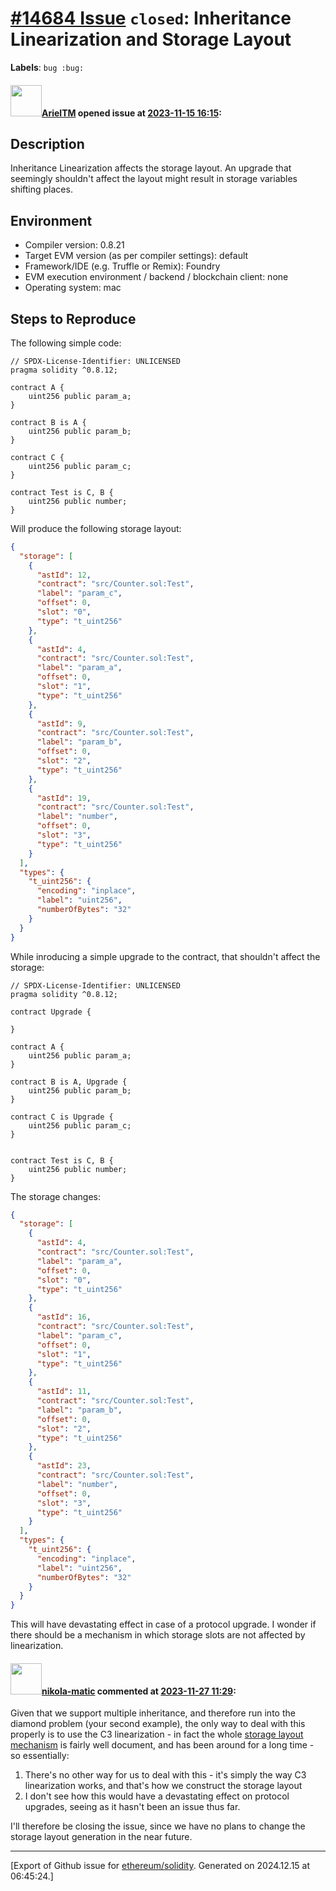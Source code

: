 # [\#14684 Issue](https://github.com/ethereum/solidity/issues/14684) `closed`: Inheritance Linearization and Storage Layout
**Labels**: `bug :bug:`


#### <img src="https://avatars.githubusercontent.com/u/20728006?v=4" width="50">[ArielTM](https://github.com/ArielTM) opened issue at [2023-11-15 16:15](https://github.com/ethereum/solidity/issues/14684):

## Description

Inheritance Linearization affects the storage layout. An upgrade that seemingly shouldn't affect the layout might result in storage variables shifting places.

## Environment

- Compiler version: 0.8.21
- Target EVM version (as per compiler settings): default
- Framework/IDE (e.g. Truffle or Remix): Foundry
- EVM execution environment / backend / blockchain client: none
- Operating system: mac

## Steps to Reproduce

The following simple code:

```solidity
// SPDX-License-Identifier: UNLICENSED
pragma solidity ^0.8.12;

contract A {
    uint256 public param_a;
}

contract B is A {
    uint256 public param_b;
}

contract C {
    uint256 public param_c;
}

contract Test is C, B {
    uint256 public number;
}
```

Will produce the following storage layout:

```json
{
  "storage": [
    {
      "astId": 12,
      "contract": "src/Counter.sol:Test",
      "label": "param_c",
      "offset": 0,
      "slot": "0",
      "type": "t_uint256"
    },
    {
      "astId": 4,
      "contract": "src/Counter.sol:Test",
      "label": "param_a",
      "offset": 0,
      "slot": "1",
      "type": "t_uint256"
    },
    {
      "astId": 9,
      "contract": "src/Counter.sol:Test",
      "label": "param_b",
      "offset": 0,
      "slot": "2",
      "type": "t_uint256"
    },
    {
      "astId": 19,
      "contract": "src/Counter.sol:Test",
      "label": "number",
      "offset": 0,
      "slot": "3",
      "type": "t_uint256"
    }
  ],
  "types": {
    "t_uint256": {
      "encoding": "inplace",
      "label": "uint256",
      "numberOfBytes": "32"
    }
  }
}
```

While inroducing a simple upgrade to the contract, that shouldn't affect the storage:

```solidity
// SPDX-License-Identifier: UNLICENSED
pragma solidity ^0.8.12;

contract Upgrade {

}

contract A {
    uint256 public param_a;
}

contract B is A, Upgrade {
    uint256 public param_b;
}

contract C is Upgrade {
    uint256 public param_c;
}


contract Test is C, B {
    uint256 public number;
}
```

The storage changes:

```json
{
  "storage": [
    {
      "astId": 4,
      "contract": "src/Counter.sol:Test",
      "label": "param_a",
      "offset": 0,
      "slot": "0",
      "type": "t_uint256"
    },
    {
      "astId": 16,
      "contract": "src/Counter.sol:Test",
      "label": "param_c",
      "offset": 0,
      "slot": "1",
      "type": "t_uint256"
    },
    {
      "astId": 11,
      "contract": "src/Counter.sol:Test",
      "label": "param_b",
      "offset": 0,
      "slot": "2",
      "type": "t_uint256"
    },
    {
      "astId": 23,
      "contract": "src/Counter.sol:Test",
      "label": "number",
      "offset": 0,
      "slot": "3",
      "type": "t_uint256"
    }
  ],
  "types": {
    "t_uint256": {
      "encoding": "inplace",
      "label": "uint256",
      "numberOfBytes": "32"
    }
  }
}
```

This will have devastating effect in case of a protocol upgrade. I wonder if there should be a mechanism in which storage slots are not affected by linearization.

#### <img src="https://avatars.githubusercontent.com/u/4415530?u=dc3db70e8fbd03f92ca81ee173d57774ce61084d&v=4" width="50">[nikola-matic](https://github.com/nikola-matic) commented at [2023-11-27 11:29](https://github.com/ethereum/solidity/issues/14684#issuecomment-1827651792):

Given that we support multiple inheritance, and therefore run into the diamond problem (your second example), the only way to deal with this properly is to use the C3 linearization - in fact the whole [storage layout mechanism](https://docs.soliditylang.org/en/latest/internals/layout_in_storage.html) is fairly well document, and has been around for a long time - so essentially:

1. There's no other way for us to deal with this - it's simply the way C3 linearization works, and that's how we construct the storage layout
2. I don't see how this would have a devastating effect on protocol upgrades, seeing as it hasn't been an issue thus far.

I'll therefore be closing the issue, since we have no plans to change the storage layout generation in the near future.


-------------------------------------------------------------------------------



[Export of Github issue for [ethereum/solidity](https://github.com/ethereum/solidity). Generated on 2024.12.15 at 06:45:24.]
